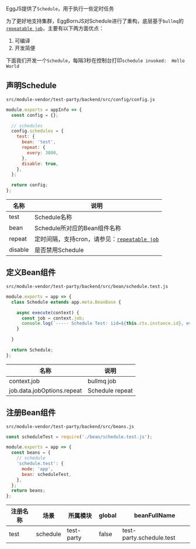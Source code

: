 EggJS提供了`Schedule`，用于执行一些定时任务

为了更好地支持集群，EggBornJS对Schedule进行了重构，底层基于`bullmq`的[`repeatable job`](https://docs.bullmq.io/guide/jobs/repeatable)，主要有以下两方面优点：

1. 可编译
2. 开发简便

下面我们开发一个`Schedule`，每隔3秒在控制台打印`schedule invoked:  Hello World`

## 声明Schedule

`src/module-vendor/test-party/backend/src/config/config.js`

``` javascript
module.exports = appInfo => {
  const config = {};

  // schedules
  config.schedules = {
    test: {
      bean: 'test',
      repeat: {
        every: 3000,
      },
      disable: true,
    },
  };

  return config;
};
```

|名称|说明|
|--|--|
|test|Schedule名称|
|bean|Schedule所对应的Bean组件名称|
|repeat|定时间隔，支持cron，请参见：[`repeatable job`](https://docs.bullmq.io/guide/jobs/repeatable)|
|disable|是否禁用Schedule|

## 定义Bean组件

`src/module-vendor/test-party/backend/src/bean/schedule.test.js`

``` javascript
module.exports = app => {
  class Schedule extends app.meta.BeanBase {

    async execute(context) {
      const job = context.job;
      console.log(`----- Schedule Test: iid=${this.ctx.instance.id}, every=${job.data.jobOptions.repeat.every}, ${new Date()}`);
    }

  }

  return Schedule;
};
```

|名称|说明|
|--|--|
|context.job|bullmq job|
|job.data.jobOptions.repeat|Schedule repeat|

## 注册Bean组件

`src/module-vendor/test-party/backend/src/beans.js`

``` javascript
const scheduleTest = require('./bean/schedule.test.js');

module.exports = app => {
  const beans = {
    // schedule
    'schedule.test': {
      mode: 'app',
      bean: scheduleTest,
    },
  };
  return beans;
};
```

|注册名称|场景|所属模块|global|beanFullName|
|--|--|--|--|--|
|test|schedule|test-party|false|test-party.schedule.test|
